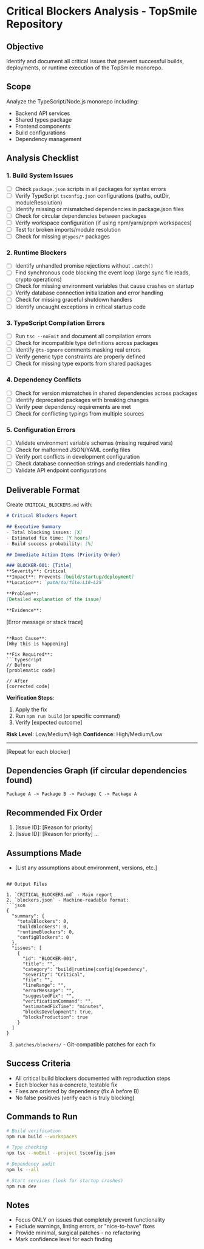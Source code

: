 # Critical Blockers Analysis - TopSmile Repository

## Objective
Identify and document all critical issues that prevent successful builds, deployments, or runtime execution of the TopSmile monorepo.

## Scope
Analyze the TypeScript/Node.js monorepo including:
- Backend API services
- Shared types package
- Frontend components
- Build configurations
- Dependency management

## Analysis Checklist

### 1. Build System Issues
- [ ] Check `package.json` scripts in all packages for syntax errors
- [ ] Verify TypeScript `tsconfig.json` configurations (paths, outDir, moduleResolution)
- [ ] Identify missing or mismatched dependencies in package.json files
- [ ] Check for circular dependencies between packages
- [ ] Verify workspace configuration (if using npm/yarn/pnpm workspaces)
- [ ] Test for broken imports/module resolution
- [ ] Check for missing `@types/*` packages

### 2. Runtime Blockers
- [ ] Identify unhandled promise rejections without `.catch()`
- [ ] Find synchronous code blocking the event loop (large sync file reads, crypto operations)
- [ ] Check for missing environment variables that cause crashes on startup
- [ ] Verify database connection initialization and error handling
- [ ] Check for missing graceful shutdown handlers
- [ ] Identify uncaught exceptions in critical startup code

### 3. TypeScript Compilation Errors
- [ ] Run `tsc --noEmit` and document all compilation errors
- [ ] Check for incompatible type definitions across packages
- [ ] Identify `@ts-ignore` comments masking real errors
- [ ] Verify generic type constraints are properly defined
- [ ] Check for missing type exports from shared packages

### 4. Dependency Conflicts
- [ ] Check for version mismatches in shared dependencies across packages
- [ ] Identify deprecated packages with breaking changes
- [ ] Verify peer dependency requirements are met
- [ ] Check for conflicting typings from multiple sources

### 5. Configuration Errors
- [ ] Validate environment variable schemas (missing required vars)
- [ ] Check for malformed JSON/YAML config files
- [ ] Verify port conflicts in development configuration
- [ ] Check database connection strings and credentials handling
- [ ] Validate API endpoint configurations

## Deliverable Format

Create `CRITICAL_BLOCKERS.md` with:

```markdown
# Critical Blockers Report

## Executive Summary
- Total blocking issues: [X]
- Estimated fix time: [Y hours]
- Build success probability: [%]

## Immediate Action Items (Priority Order)

### BLOCKER-001: [Title]
**Severity**: Critical
**Impact**: Prevents [build/startup/deployment]
**Location**: `path/to/file:L10-L25`

**Problem**:
[Detailed explanation of the issue]

**Evidence**:
```
[Error message or stack trace]
```

**Root Cause**:
[Why this is happening]

**Fix Required**:
```typescript
// Before
[problematic code]

// After
[corrected code]
```

**Verification Steps**:
1. Apply the fix
2. Run `npm run build` (or specific command)
3. Verify [expected outcome]

**Risk Level**: Low/Medium/High
**Confidence**: High/Medium/Low

---

[Repeat for each blocker]

## Dependencies Graph (if circular dependencies found)
```
Package A -> Package B -> Package C -> Package A
```

## Recommended Fix Order
1. [Issue ID]: [Reason for priority]
2. [Issue ID]: [Reason for priority]
...

## Assumptions Made
- [List any assumptions about environment, versions, etc.]
```

## Output Files

1. `CRITICAL_BLOCKERS.md` - Main report
2. `blockers.json` - Machine-readable format:
```json
{
  "summary": {
    "totalBlockers": 0,
    "buildBlockers": 0,
    "runtimeBlockers": 0,
    "configBlockers": 0
  },
  "issues": [
    {
      "id": "BLOCKER-001",
      "title": "",
      "category": "build|runtime|config|dependency",
      "severity": "Critical",
      "file": "",
      "lineRange": "",
      "errorMessage": "",
      "suggestedFix": "",
      "verificationCommand": "",
      "estimatedFixTime": "minutes",
      "blocksDevelopment": true,
      "blocksProduction": true
    }
  ]
}
```
3. `patches/blockers/` - Git-compatible patches for each fix

## Success Criteria
- All critical build blockers documented with reproduction steps
- Each blocker has a concrete, testable fix
- Fixes are ordered by dependency (fix A before B)
- No false positives (verify each is truly blocking)

## Commands to Run
```bash
# Build verification
npm run build --workspaces

# Type checking
npx tsc --noEmit --project tsconfig.json

# Dependency audit
npm ls --all

# Start services (look for startup crashes)
npm run dev
```

## Notes
- Focus ONLY on issues that completely prevent functionality
- Exclude warnings, linting errors, or "nice-to-have" fixes
- Provide minimal, surgical patches - no refactoring
- Mark confidence level for each finding